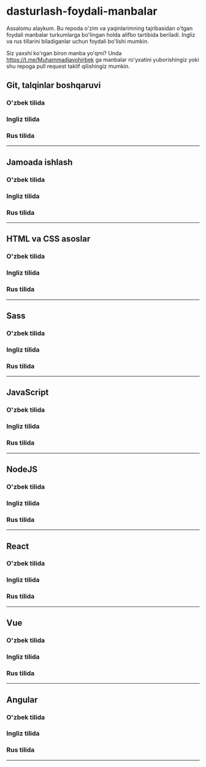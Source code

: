 # dasturlash-foydali-manbalar

Assalomu alaykum. Bu repoda o'zim va yaqinlarimning tajribasidan o'tgan foydali manbalar turkumlarga bo'lingan holda alifbo tartibida beriladi. Ingliz va rus tillarini biladiganlar uchun foydali bo'lishi mumkin.

Siz yaxshi ko'rgan biron manba yo'qmi? Unda https://t.me/Muhammadjavohirbek ga manbalar ro'yxatini yuborishingiz yoki shu repoga pull request taklif qilishingiz mumkin.

## Git, talqinlar boshqaruvi
### O'zbek tilida
### Ingliz tilida
### Rus tilida

---

## Jamoada ishlash
### O'zbek tilida
### Ingliz tilida
### Rus tilida

---

## HTML va CSS asoslar
### O'zbek tilida
### Ingliz tilida
### Rus tilida

---

## Sass
### O'zbek tilida
### Ingliz tilida
### Rus tilida

---

## JavaScript
### O'zbek tilida
### Ingliz tilida
### Rus tilida

---

## NodeJS
### O'zbek tilida
### Ingliz tilida
### Rus tilida

---

## React
### O'zbek tilida
### Ingliz tilida
### Rus tilida

---

## Vue
### O'zbek tilida
### Ingliz tilida
### Rus tilida

---

## Angular
### O'zbek tilida
### Ingliz tilida
### Rus tilida

---


